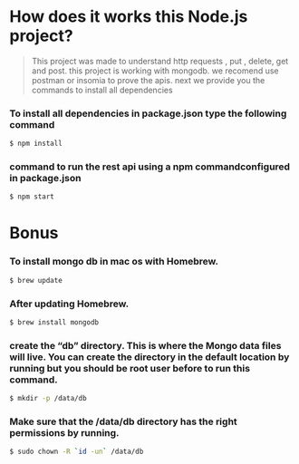 # How does it works this Node.js project?
> This project was made to understand http requests , put , delete, get and post.
> this project is working with mongodb. we recomend use postman or insomia to prove the apis.
>next we provide you the commands to install all dependencies
### To install all dependencies in package.json type the following command
```bash
$ npm install
```
### command to run the rest api using a npm commandconfigured in package.json
```bash
$ npm start
```
# Bonus
### To install mongo db in mac os with Homebrew.
```bash
$ brew update
```
### After updating Homebrew.
```bash
$ brew install mongodb
```
### create the “db” directory. This is where the Mongo data files will live. You can create the directory in the default location by running but you should be root user before to run this command.
```bash
$ mkdir -p /data/db
```
### Make sure that the /data/db directory has the right permissions by running.
```bash
$ sudo chown -R `id -un` /data/db
```




